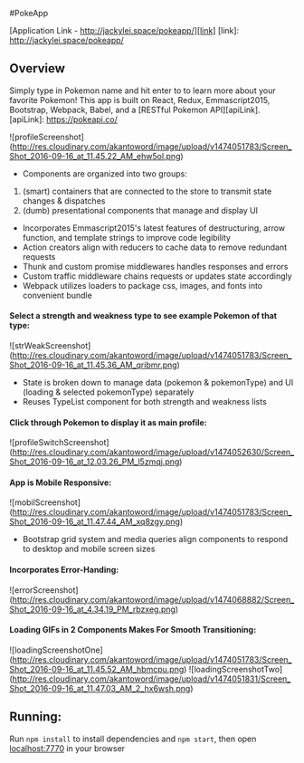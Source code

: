 #PokeApp

[Application Link - http://jackylei.space/pokeapp/][link]
[link]: http://jackylei.space/pokeapp/

## Overview
Simply type in Pokemon name and hit enter to to learn more about your favorite Pokemon! This app is built on React, Redux, Emmascript2015, Bootstrap, Webpack, Babel, and a [RESTful Pokemon API][apiLink].
[apiLink]: https://pokeapi.co/

![profileScreenshot]
(http://res.cloudinary.com/akantoword/image/upload/v1474051783/Screen_Shot_2016-09-16_at_11.45.22_AM_ehw5ol.png)
* Components are organized into two groups:
1. (smart) containers that are connected to the store to transmit state changes & dispatches
2. (dumb) presentational components that manage and display UI
* Incorporates Emmascript2015's latest features of destructuring, arrow function, and template strings to improve code legibility
* Action creators align with reducers to cache data to remove redundant requests
* Thunk and custom promise middlewares handles responses and errors
* Custom traffic middleware chains requests or updates state accordingly
* Webpack utilizes loaders to package css, images, and fonts into convenient bundle

#### Select a strength and weakness type to see example Pokemon of that type:
![strWeakScreenshot]
(http://res.cloudinary.com/akantoword/image/upload/v1474051783/Screen_Shot_2016-09-16_at_11.45.36_AM_qribmr.png)
* State is broken down to manage data (pokemon & pokemonType) and UI (loading & selected pokemonType) separately
* Reuses TypeList component for both strength and weakness lists

#### Click through Pokemon to display it as main profile:
![profileSwitchScreenshot]
(http://res.cloudinary.com/akantoword/image/upload/v1474052630/Screen_Shot_2016-09-16_at_12.03.26_PM_l5zmqj.png)

#### App is Mobile Responsive:
![mobilScreenshot]
(http://res.cloudinary.com/akantoword/image/upload/v1474051783/Screen_Shot_2016-09-16_at_11.47.44_AM_xq8zgy.png)
* Bootstrap grid system and media queries align components to respond to desktop and mobile screen sizes

#### Incorporates Error-Handing:
![errorScreenshot]
(http://res.cloudinary.com/akantoword/image/upload/v1474068882/Screen_Shot_2016-09-16_at_4.34.19_PM_rbzxeg.png)

#### Loading GIFs in 2 Components Makes For Smooth Transitioning:
![loadingScreenshotOne]
(http://res.cloudinary.com/akantoword/image/upload/v1474051783/Screen_Shot_2016-09-16_at_11.45.52_AM_hbmcpu.png)
![loadingScreenshotTwo]
(http://res.cloudinary.com/akantoword/image/upload/v1474051831/Screen_Shot_2016-09-16_at_11.47.03_AM_2_hx6wsh.png)

## Running:
Run `npm install` to install dependencies and `npm start`, then open <localhost:7770> in your browser
